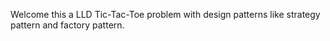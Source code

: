 Welcome this a LLD Tic-Tac-Toe problem with design patterns like strategy pattern and factory pattern.
